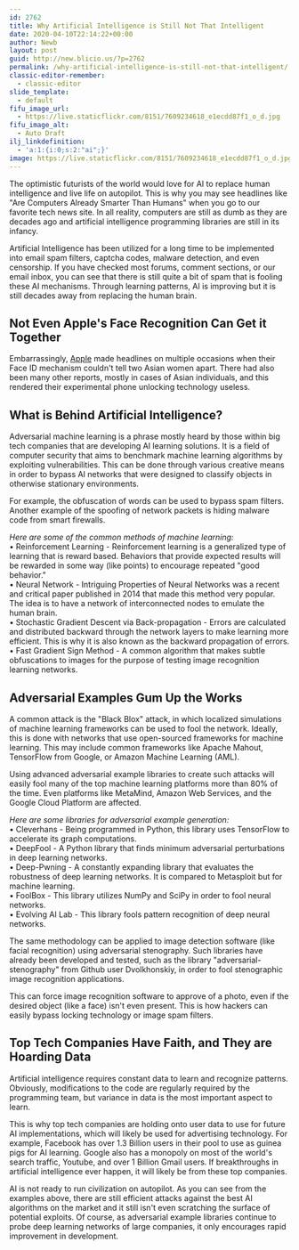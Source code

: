 ```yaml
---
id: 2762
title: Why Artificial Intelligence is Still Not That Intelligent
date: 2020-04-10T22:14:22+00:00
author: Newb
layout: post
guid: http://new.blicio.us/?p=2762
permalink: /why-artificial-intelligence-is-still-not-that-intelligent/
classic-editor-remember:
  - classic-editor
slide_template:
  - default
fifu_image_url:
  - https://live.staticflickr.com/8151/7609234618_e1ecdd87f1_o_d.jpg
fifu_image_alt:
  - Auto Draft
ilj_linkdefinition:
  - 'a:1:{i:0;s:2:"ai";}'
image: https://live.staticflickr.com/8151/7609234618_e1ecdd87f1_o_d.jpg
---
```

The optimistic futurists of the world would love for AI to replace human intelligence and live life on autopilot. This is why you may see headlines like "Are Computers Already Smarter Than Humans" when you go to our favorite tech news site. In all reality, computers are still as dumb as they are decades ago and artificial intelligence programming libraries are still in its infancy.

Artificial Intelligence has been utilized for a long time to be implemented into email spam filters, captcha codes, malware detection, and even censorship. If you have checked most forums, comment sections, or our email inbox, you can see that there is still quite a bit of spam that is fooling these AI mechanisms. Through learning patterns, AI is improving but it is still decades away from replacing the human brain.

## Not Even Apple's Face Recognition Can Get it Together

Embarrassingly, [Apple](https://new.blicio.us/the-humble-beginnings-of-apple/) made headlines on multiple occasions when their Face ID mechanism couldn't tell two Asian women apart. There had also been many other reports, mostly in cases of Asian individuals, and this rendered their experimental phone unlocking technology useless.  

## What is Behind Artificial Intelligence?

Adversarial machine learning is a phrase mostly heard by those within big tech companies that are developing AI learning solutions. It is a field of computer security that aims to benchmark machine learning algorithms by exploiting vulnerabilities. This can be done through various creative means in order to bypass AI networks that were designed to classify objects in otherwise stationary environments.

For example, the obfuscation of words can be used to bypass spam filters. Another example of the spoofing of network packets is hiding malware code from smart firewalls.

_Here are some of the common methods of machine learning:_  
• Reinforcement Learning - Reinforcement learning is a generalized type of learning that is reward based. Behaviors that provide expected results will be rewarded in some way (like points) to encourage repeated "good behavior."  
• Neural Network - Intriguing Properties of Neural Networks was a recent and critical paper published in 2014 that made this method very popular. The idea is to have a network of interconnected nodes to emulate the human brain.  
• Stochastic Gradient Descent via Back-propagation - Errors are calculated and distributed backward through the network layers to make learning more efficient. This is why it is also known as the backward propagation of errors.  
• Fast Gradient Sign Method - A common algorithm that makes subtle obfuscations to images for the purpose of testing image recognition learning networks. 

## Adversarial Examples Gum Up the Works

A common attack is the "Black Blox" attack, in which localized simulations of machine learning frameworks can be used to fool the network. Ideally, this is done with networks that use open-sourced frameworks for machine learning. This may include common frameworks like Apache Mahout, TensorFlow from Google, or Amazon Machine Learning (AML).

Using advanced adversarial example libraries to create such attacks will easily fool many of the top machine learning platforms more than 80% of the time. Even platforms like MetaMind, Amazon Web Services, and the Google Cloud Platform are affected.

_Here are some libraries for adversarial example generation:_  
• Cleverhans - Being programmed in Python, this library uses TensorFlow to accelerate its graph computations.  
• DeepFool - A Python library that finds minimum adversarial perturbations in deep learning networks.  
• Deep-Pwning - A constantly expanding library that evaluates the robustness of deep learning networks. It is compared to Metasploit but for machine learning.  
• FoolBox - This library utilizes NumPy and SciPy in order to fool neural networks.  
• Evolving AI Lab - This library fools pattern recognition of deep neural networks. 

The same methodology can be applied to image detection software (like facial recognition) using adversarial stenography. Such libraries have already been developed and tested, such as the library "adversarial-stenography" from Github user Dvolkhonskiy, in order to fool stenographic image recognition applications.

This can force image recognition software to approve of a photo, even if the desired object (like a face) isn't even present. This is how hackers can easily bypass locking technology or image spam filters.

## Top Tech Companies Have Faith, and They are Hoarding Data

Artificial intelligence requires constant data to learn and recognize patterns. Obviously, modifications to the code are regularly required by the programming team, but variance in data is the most important aspect to learn.

This is why top tech companies are holding onto user data to use for future AI implementations, which will likely be used for advertising technology. For example, Facebook has over 1.3 Billion users in their pool to use as guinea pigs for AI learning. Google also has a monopoly on most of the world's search traffic, Youtube, and over 1 Billion Gmail users. If breakthroughs in artificial intelligence ever happen, it will likely be from these top companies.

AI is not ready to run civilization on autopilot. As you can see from the examples above, there are still efficient attacks against the best AI algorithms on the market and it still isn't even scratching the surface of potential exploits. Of course, as adversarial example libraries continue to probe deep learning networks of large companies, it only encourages rapid improvement in development.

 